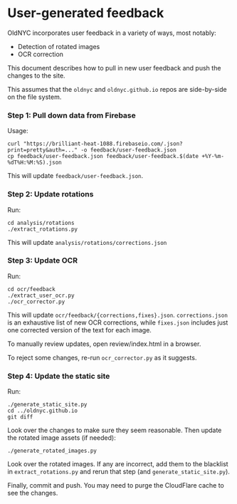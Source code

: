 # User-generated feedback

OldNYC incorporates user feedback in a variety of ways, most notably:

  * Detection of rotated images
  * OCR correction

This document describes how to pull in new user feedback and push the
changes to the site.

This assumes that the `oldnyc` and `oldnyc.github.io` repos are
side-by-side on the file system.

### Step 1: Pull down data from Firebase


Usage:

    curl "https://brilliant-heat-1088.firebaseio.com/.json?print=pretty&auth=..." -o feedback/user-feedback.json
    cp feedback/user-feedback.json feedback/user-feedback.$(date +%Y-%m-%dT%H:%M:%S).json

This will update `feedback/user-feedback.json`.

### Step 2: Update rotations

Run:

    cd analysis/rotations
    ./extract_rotations.py

This will update `analysis/rotations/corrections.json`

### Step 3: Update OCR

Run:

    cd ocr/feedback
    ./extract_user_ocr.py
    ./ocr_corrector.py

This will update `ocr/feedback/{corrections,fixes}.json`.
`corrections.json` is an exhaustive list of new OCR corrections, while
`fixes.json` includes just one corrected version of the text for each
image.

To manually review updates, open review/index.html in a browser.

To reject some changes, re-run `ocr_corrector.py` as it suggests.

### Step 4: Update the static site

Run:

    ./generate_static_site.py
    cd ../oldnyc.github.io
    git diff

Look over the changes to make sure they seem reasonable. Then update the
rotated image assets (if needed):

    ./generate_rotated_images.py

Look over the rotated images. If any are incorrect, add them to the blacklist
in `extract_rotations.py` and rerun that step (and `generate_static_site.py`).

Finally, commit and push. You may need to purge the CloudFlare cache to
see the changes.
